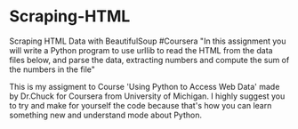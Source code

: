# Scraping-HTML
Scraping HTML Data with BeautifulSoup #Coursera
"In this assignment you will write a Python program to use urllib to read the HTML from the data files below, and parse the data, extracting numbers and compute the sum of the numbers in the file"

This is my assigment to Course 'Using Python to Access Web Data' made by Dr.Chuck for Coursera from University of Michigan.
I highly suggest you to try and make for yourself the code because that's how you can learn something new and understand mode about Python.

